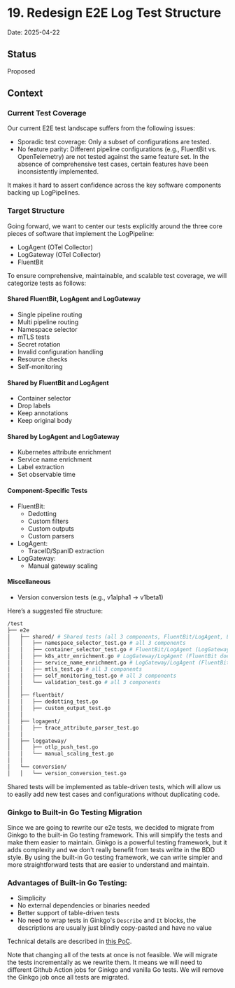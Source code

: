 # 19. Redesign E2E Log Test Structure

Date: 2025-04-22

## Status

Proposed

## Context

### Current Test Coverage

Our current E2E test landscape suffers from the following issues:

- Sporadic test coverage: Only a subset of configurations are tested.
- No feature parity: Different pipeline configurations (e.g., FluentBit vs. OpenTelemetry) are not tested against the same feature set. In the absence of comprehensive test cases, certain features have been inconsistently implemented.

It makes it hard to assert confidence across the key software components backing up LogPipelines.

### Target Structure

Going forward, we want to center our tests explicitly around the three core pieces of software that implement the LogPipeline:

- LogAgent (OTel Collector)
- LogGateway (OTel Collector)
- FluentBit

To ensure comprehensive, maintainable, and scalable test coverage, we will categorize tests as follows:

#### Shared FluentBit, LogAgent and LogGateway
- Single pipeline routing
- Multi pipeline routing
- Namespace selector
- mTLS tests
- Secret rotation
- Invalid configuration handling
- Resource checks
- Self-monitoring

#### Shared by FluentBit and LogAgent
- Container selector
- Drop labels
- Keep annotations
- Keep original body

#### Shared by LogAgent and LogGateway
- Kubernetes attribute enrichment
- Service name enrichment
- Label extraction
- Set observable time

#### Component-Specific Tests
- FluentBit:
  - Dedotting
  - Custom filters
  - Custom outputs
  - Custom parsers
- LogAgent:
  - TraceID/SpanID extraction
- LogGateway:
  - Manual gateway scaling

#### Miscellaneous
- Version conversion tests (e.g., v1alpha1 → v1beta1)

Here’s a suggested file structure:

```bash
/test
├── e2e
│   ├── shared/ # Shared tests (all 3 components, FluentBit/LogAgent, LogGateway/LogAgent) implemented as table-driven
│   │   ├── namespace_selector_test.go # all 3 components
│   │   ├── container_selector_test.go # FluentBit/LogAgent (LogGateway does not support this)
│   │   ├── k8s_attr_enrichment.go # LogGateway/LogAgent (FluentBit does not support this)
│   │   ├── service_name_enrichment.go # LogGateway/LogAgent (FluentBit does not support this)
│   │   ├── mtls_test.go # all 3 components
│   │   ├── self_monitoring_test.go # all 3 components
│   │   └── validation_test.go # all 3 components
│   │
│   ├── fluentbit/
│   │   ├── dedotting_test.go
│   │   ├── custom_output_test.go
│   │
│   ├── logagent/
│   │   ├── trace_attribute_parser_test.go
│   │
│   ├── loggateway/
│   │   ├── otlp_push_test.go
│   │   └── manual_scaling_test.go
│   │
│   └── conversion/
│   │   └── version_conversion_test.go
```

Shared tests will be implemented as table-driven tests, which will allow us to easily add new test cases and configurations without duplicating code.

### Ginkgo to Built-in Go Testing Migration

Since we are going to rewrite our e2e tests, we decided to migrate from Ginkgo to the built-in Go testing framework. This will simplify the tests and make them easier to maintain. Ginkgo is a powerful testing framework, but it adds complexity and we don't really benefit from tests writte in the BDD style. By using the built-in Go testing framework, we can write simpler and more straightforward tests that are easier to understand and maintain.

### Advantages of Built-in Go Testing:

* Simplicity
* No external dependencies or binaries needed
* Better support of table-driven tests
* No need to wrap tests in Ginkgo's `Describe` and `It` blocks, the descriptions are usually just blindly copy-pasted and have no value

Technical details are described in [this PoC](../pocs/ginkgo-to-go-testing/ginkgo-to-go-testing.md).

Note that changing all of the tests at once is not feasible. We will migrate the tests incrementally as we rewrite them. It means we will need to different Github Action jobs for Ginkgo and vanilla Go tests. We will remove the Ginkgo job once all tests are migrated.
